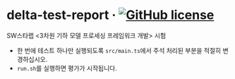 # delta-test-report &middot; [![GitHub license](https://img.shields.io/github/license/kaist-gclab/delta-test-report)](https://github.com/kaist-gclab/delta-test-report/blob/master/LICENSE)

SW스타랩 <3차원 기하 모델 프로세싱 프레임워크 개발> 시험

- 한 번에 테스트 하나만 실행되도록 `src/main.ts`에서 주석 처리된 부분을 적절히 변경하십시오.
- `run.sh`를 실행하면 평가가 시작됩니다.

